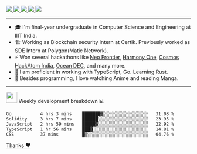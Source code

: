 <p>
  <a href="https://twitter.com/AmanRaj1608">
    <img src="https://img.shields.io/badge/-Twitter-1ca0f1?style=flat-square&labelColor=1ca0f1&logo=twitter&logoColor=white&link=https://twitter.com/AmanRaj1608">
   <a/>
  <a href="https://stackoverflow.com/users/11097431/aman-raj">
    <img src="https://img.shields.io/badge/-StackOverflow-f48024?style=flat-square&labelColor=f48024&logo=stackoverflow&logoColor=white&link=https://stackoverflow.com/users/11097431/aman-raj">
   <a/>
  <a href="https://www.linkedin.com/in/amanraj1608/">
    <img src="https://img.shields.io/badge/-LinkedIn-blue?style=flat-square&logo=Linkedin&logoColor=white&link=https://www.linkedin.com/in/amanraj1608/">
  <a/>
   <a href="mailto:archanaamanraj@gmail.com">
    <img src="https://img.shields.io/badge/-Email-c14438?style=flat-square&logo=Gmail&logoColor=white&link=mailto:archanaamanraj@gmail.com">
   <a/>
   <a href="http://blog.amanraj.dev/">
    <img src="https://img.shields.io/badge/-Aman--Ki--Baat-31326f">
   <a/>
</p>

---

- 🎓 I'm final-year undergraduate in Computer Science and Engineering at IIIT India.
- 🏗️ Working as Blockchain security intern at Certik. Previously worked as SDE Intern at Polygon(Matic Network).
- ⚡ Won several hackathons like [Neo Frontier](https://devpost.com/software/dclubhouse), [Harmony One](https://medium.com/harmony-one/winners-of-the-hack-the-horizon-hackathon-ae04f95b71ab), [Cosmos HackAtom India](https://www.hackerearth.com/challenges/hackathon/hackatom-india/), [Ocean DEC](https://devpost.com/software/oceancaller), and many more.
- 🌊 I am proficient in working with TypeScript, Go. Learning Rust.
- 🗾 Besides programming, I love watching Anime and reading Manga.
<!-- - ⚡ I mostly write JavaScript for dev and C++ for competitive programming (not active now). -->

---

<!--  <img src="https://media.giphy.com/media/WUlplcMpOCEmTGBtBW/giphy.gif" width="30">  Github Stats 📊
 
  <p align="center">
      <img
        height="160em"
        src="https://github-readme-stats.vercel.app/api?username=amanraj1608&hide_border=true&show_icons=true&include_all_commits=true&theme=tokyonight"
      />
    <img
        height="160em"
        src="https://github-readme-stats.vercel.app/api/top-langs/?username=amanraj1608&show_icons=true&hide_border=true&layout=compact&langs_count=8&theme=tokyonight"
      />
  </p> -->

 <img src="https://media.giphy.com/media/WUlplcMpOCEmTGBtBW/giphy.gif" width="30">  Weekly development breakdown 📊 
<!--START_SECTION:waka-->
```text
Go           4 hrs 3 mins    ███████▓░░░░░░░░░░░░░░░░░   31.08 % 
Solidity     3 hrs 7 mins    ██████░░░░░░░░░░░░░░░░░░░   23.95 % 
JavaScript   2 hrs 59 mins   █████▓░░░░░░░░░░░░░░░░░░░   22.92 % 
TypeScript   1 hr 56 mins    ███▓░░░░░░░░░░░░░░░░░░░░░   14.81 % 
CSS          37 mins         █▒░░░░░░░░░░░░░░░░░░░░░░░   04.76 % 
```
<!--END_SECTION:waka-->

<!-- <p align="center"><a href="https://amanraj.dev/thanks">Thanks &nbsp;❤️&nbsp;!</a></p> -->

[Thanks ❤️](https://amanraj.dev/thanks)
